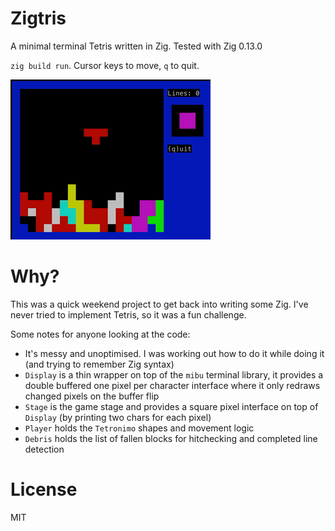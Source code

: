 # Zigtris

A minimal terminal Tetris written in Zig. Tested with Zig 0.13.0

`zig build run`. Cursor keys to move, `q` to quit.

![](demo.gif)

# Why?

This was a quick weekend project to get back into writing some Zig. I've never tried to implement Tetris, so it was a fun challenge.

Some notes for anyone looking at the code:

 - It's messy and unoptimised. I was working out how to do it while doing it (and trying to remember Zig syntax)
 - `Display` is a thin wrapper on top of the `mibu` terminal library, it provides a double buffered one pixel per character interface where it only redraws changed pixels on the buffer flip
 - `Stage` is the game stage and provides a square pixel interface on top of `Display` (by printing two chars for each pixel)
 - `Player` holds the `Tetronimo` shapes and movement logic
 - `Debris` holds the list of fallen blocks for hitchecking and completed line detection

# License

MIT

